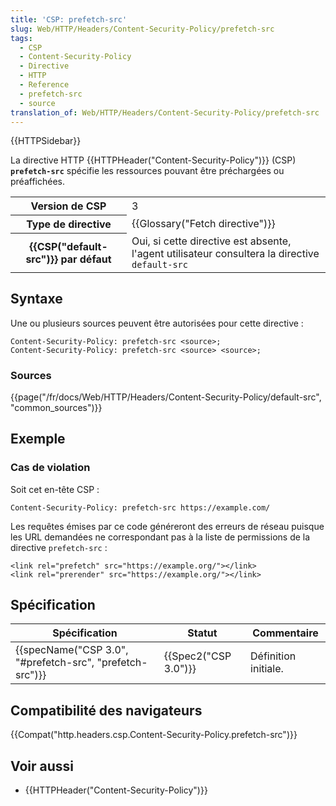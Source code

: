 ```yaml
---
title: 'CSP: prefetch-src'
slug: Web/HTTP/Headers/Content-Security-Policy/prefetch-src
tags:
  - CSP
  - Content-Security-Policy
  - Directive
  - HTTP
  - Reference
  - prefetch-src
  - source
translation_of: Web/HTTP/Headers/Content-Security-Policy/prefetch-src
---
```

{{HTTPSidebar}}

La directive HTTP {{HTTPHeader("Content-Security-Policy")}} (CSP) **`prefetch-src`** spécifie les ressources pouvant être préchargées ou préaffichées.

<table class="properties">
  <tbody>
    <tr>
      <th scope="row">Version de CSP</th>
      <td>3</td>
    </tr>
    <tr>
      <th scope="row">Type de directive</th>
      <td>{{Glossary("Fetch directive")}}</td>
    </tr>
    <tr>
      <th scope="row">{{CSP("default-src")}} par défaut</th>
      <td>
        Oui, si cette directive est absente, l'agent utilisateur consultera la
        directive <code>default-src</code>
      </td>
    </tr>
  </tbody>
</table>

## Syntaxe

Une ou plusieurs sources peuvent être autorisées pour cette directive :

    Content-Security-Policy: prefetch-src <source>;
    Content-Security-Policy: prefetch-src <source> <source>;

### Sources

{{page("/fr/docs/Web/HTTP/Headers/Content-Security-Policy/default-src", "common_sources")}}

## Exemple

### Cas de violation

Soit cet en-tête CSP :

    Content-Security-Policy: prefetch-src https://example.com/

Les requêtes émises par ce code généreront des erreurs de réseau puisque les URL demandées ne correspondant pas à la liste de permissions de la directive `prefetch-src` :

    <link rel="prefetch" src="https://example.org/"></link>
    <link rel="prerender" src="https://example.org/"></link>

## Spécification

| Spécification                                                                | Statut                       | Commentaire          |
| ---------------------------------------------------------------------------- | ---------------------------- | -------------------- |
| {{specName("CSP 3.0", "#prefetch-src", "prefetch-src")}} | {{Spec2("CSP 3.0")}} | Définition initiale. |

## Compatibilité des navigateurs

{{Compat("http.headers.csp.Content-Security-Policy.prefetch-src")}}

## Voir aussi

- {{HTTPHeader("Content-Security-Policy")}}
